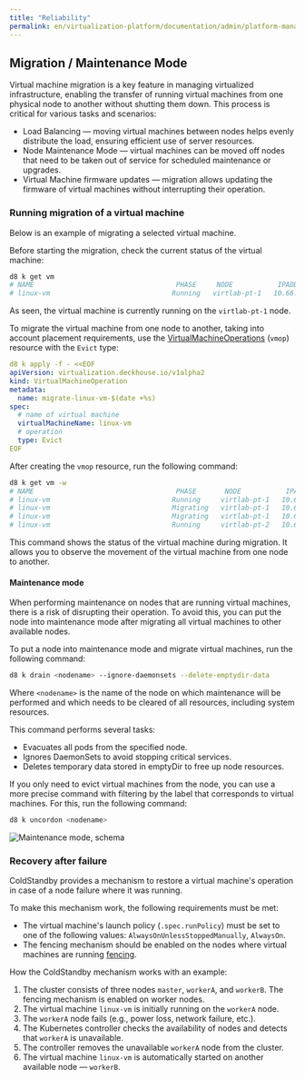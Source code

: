 ```yaml
---
title: "Reliability"
permalink: en/virtualization-platform/documentation/admin/platform-management/virtualization/reliability.html
---
```


## Migration / Maintenance Mode

Virtual machine migration is a key feature in managing virtualized infrastructure, enabling the transfer of running virtual machines from one physical node to another without shutting them down. This process is critical for various tasks and scenarios:

- Load Balancing — moving virtual machines between nodes helps evenly distribute the load, ensuring efficient use of server resources.
- Node Maintenance Mode — virtual machines can be moved off nodes that need to be taken out of service for scheduled maintenance or upgrades.
- Virtual Machine firmware updates — migration allows updating the firmware of virtual machines without interrupting their operation.

### Running migration of a virtual machine

Below is an example of migrating a selected virtual machine.

Before starting the migration, check the current status of the virtual machine:

```bash
d8 k get vm
# NAME                                   PHASE     NODE           IPADDRESS     AGE
# linux-vm                              Running   virtlab-pt-1   10.66.10.14   79m
```

As seen, the virtual machine is currently running on the `virtlab-pt-1` node.

To migrate the virtual machine from one node to another, taking into account placement requirements, use the [VirtualMachineOperations](../../../reference/cr/virtualmachineoperations.html) (`vmop`) resource with the `Evict` type:

```yaml
d8 k apply -f - <<EOF
apiVersion: virtualization.deckhouse.io/v1alpha2
kind: VirtualMachineOperation
metadata:
  name: migrate-linux-vm-$(date +%s)
spec:
  # name of virtual machine
  virtualMachineName: linux-vm
  # operation
  type: Evict
EOF
```

After creating the `vmop` resource, run the following command:

```bash
d8 k get vm -w
# NAME                                   PHASE       NODE           IPADDRESS     AGE
# linux-vm                              Running     virtlab-pt-1   10.66.10.14   79m
# linux-vm                              Migrating   virtlab-pt-1   10.66.10.14   79m
# linux-vm                              Migrating   virtlab-pt-1   10.66.10.14   79m
# linux-vm                              Running     virtlab-pt-2   10.66.10.14   79m
```

This command shows the status of the virtual machine during migration. It allows you to observe the movement of the virtual machine from one node to another.

#### Maintenance mode

When performing maintenance on nodes that are running virtual machines, there is a risk of disrupting their operation. To avoid this, you can put the node into maintenance mode after migrating all virtual machines to other available nodes.

To put a node into maintenance mode and migrate virtual machines, run the following command:

```bash
d8 k drain <nodename> --ignore-daemonsets --delete-emptydir-data
```

Where `<nodename>` is the name of the node on which maintenance will be performed and which needs to be cleared of all resources, including system resources.

This command performs several tasks:

- Evacuates all pods from the specified node.
- Ignores DaemonSets to avoid stopping critical services.
- Deletes temporary data stored in emptyDir to free up node resources.

If you only need to evict virtual machines from the node, you can use a more precise command with filtering by the label that corresponds to virtual machines. For this, run the following command:

```bash
d8 k uncordon <nodename>
```

![Maintenance mode, schema](/images/virtualization-platform/drain.com.png)

### Recovery after failure

ColdStandby provides a mechanism to restore a virtual machine's operation in case of a node failure where it was running.

To make this mechanism work, the following requirements must be met:

- The virtual machine's launch policy (`.spec.runPolicy`) must be set to one of the following values: `AlwaysOnUnlessStoppedManually`, `AlwaysOn`.
- The fencing mechanism should be enabled on the nodes where virtual machines are running [fencing](../../../reference/cr/nodegroup.html#nodegroup-v1-spec-fencing-mode).

How the ColdStandby mechanism works with an example:

1. The cluster consists of three nodes `master`, `workerA`, and `workerB`. The fencing mechanism is enabled on worker nodes.
1. The virtual machine `linux-vm` is initially running on the `workerA` node.
1. The `workerA` node fails (e.g., power loss, network failure, etc.).
1. The Kubernetes controller checks the availability of nodes and detects that `workerA` is unavailable.
1. The controller removes the unavailable `workerA` node from the cluster.
1. The virtual machine `linux-vm` is automatically started on another available node — `workerB`.
